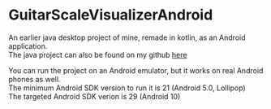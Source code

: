 # GuitarScaleVisualizerAndroid
An earlier java desktop project of mine, remade in kotlin, as an Android application.  
The java project can also be found on my github <a href="https://github.com/darkpanther99/Guitar-Scale-Visualizer" >here</a>  
  
  
You can run the project on an Android emulator, but it works on real Android phones as well.  
The minimum Android SDK version to run it is 21 (Android 5.0, Lollipop)  
The targeted Android SDK verion is 29 (Android 10)
